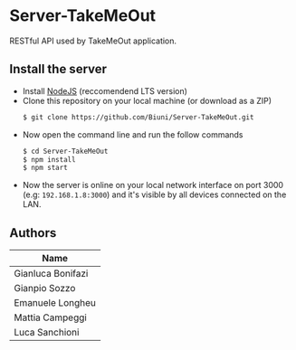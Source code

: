 # Server-TakeMeOut
RESTful API used by TakeMeOut application.

## Install the server

  - Install [NodeJS](https://nodejs.org/en/) (reccomendend LTS version)
  - Clone this repository on your local machine (or download as a ZIP)
    ```sh
    $ git clone https://github.com/Biuni/Server-TakeMeOut.git
    ```
  - Now open the command line and run the follow commands
    ```sh
    $ cd Server-TakeMeOut
    $ npm install
    $ npm start
    ```
  - Now the server is online on your local network interface on port 3000 (e.g: `192.168.1.8:3000`) and it's visible by all devices connected on the LAN.

## Authors
| Name |
| ------ |
| Gianluca Bonifazi |
| Gianpio Sozzo |
| Emanuele Longheu |
| Mattia Campeggi |
| Luca Sanchioni |